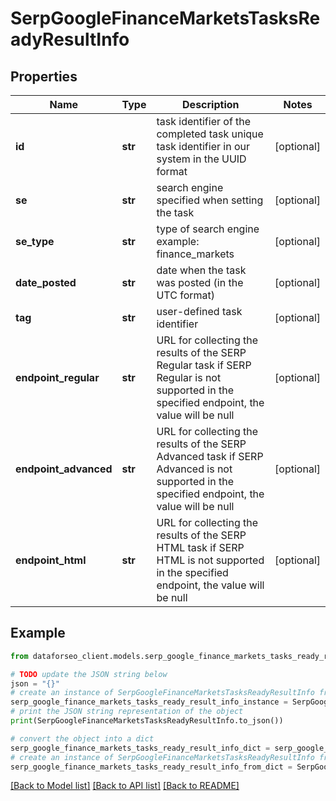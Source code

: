# SerpGoogleFinanceMarketsTasksReadyResultInfo


## Properties

Name | Type | Description | Notes
------------ | ------------- | ------------- | -------------
**id** | **str** | task identifier of the completed task unique task identifier in our system in the UUID format | [optional] 
**se** | **str** | search engine specified when setting the task | [optional] 
**se_type** | **str** | type of search engine example: finance_markets | [optional] 
**date_posted** | **str** | date when the task was posted (in the UTC format) | [optional] 
**tag** | **str** | user-defined task identifier | [optional] 
**endpoint_regular** | **str** | URL for collecting the results of the SERP Regular task if SERP Regular is not supported in the specified endpoint, the value will be null | [optional] 
**endpoint_advanced** | **str** | URL for collecting the results of the SERP Advanced task if SERP Advanced is not supported in the specified endpoint, the value will be null | [optional] 
**endpoint_html** | **str** | URL for collecting the results of the SERP HTML task if SERP HTML is not supported in the specified endpoint, the value will be null | [optional] 

## Example

```python
from dataforseo_client.models.serp_google_finance_markets_tasks_ready_result_info import SerpGoogleFinanceMarketsTasksReadyResultInfo

# TODO update the JSON string below
json = "{}"
# create an instance of SerpGoogleFinanceMarketsTasksReadyResultInfo from a JSON string
serp_google_finance_markets_tasks_ready_result_info_instance = SerpGoogleFinanceMarketsTasksReadyResultInfo.from_json(json)
# print the JSON string representation of the object
print(SerpGoogleFinanceMarketsTasksReadyResultInfo.to_json())

# convert the object into a dict
serp_google_finance_markets_tasks_ready_result_info_dict = serp_google_finance_markets_tasks_ready_result_info_instance.to_dict()
# create an instance of SerpGoogleFinanceMarketsTasksReadyResultInfo from a dict
serp_google_finance_markets_tasks_ready_result_info_from_dict = SerpGoogleFinanceMarketsTasksReadyResultInfo.from_dict(serp_google_finance_markets_tasks_ready_result_info_dict)
```
[[Back to Model list]](../README.md#documentation-for-models) [[Back to API list]](../README.md#documentation-for-api-endpoints) [[Back to README]](../README.md)


